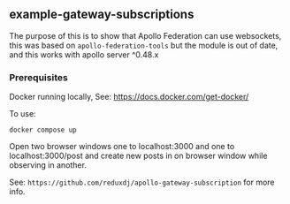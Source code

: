 ## example-gateway-subscriptions

The purpose of this is to show that Apollo Federation can use websockets, this was based
on `apollo-federation-tools` but the module is out of date, and this works with apollo server ^0.48.x

### Prerequisites

Docker running locally, See: https://docs.docker.com/get-docker/

To use:

```
docker compose up
```

Open two browser windows one to localhost:3000 and one to localhost:3000/post and create new posts in on browser window while
observing in another.

See: `https://github.com/reduxdj/apollo-gateway-subscription` for more info.

